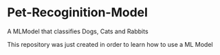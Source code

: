 # Pet-Recoginition-Model
A MLModel that classifies Dogs, Cats and Rabbits

This repository was just created in order to learn how to use a ML Model
